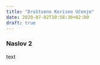 ```yaml
---
title: "Društveno Korisno Učenje"
date: 2020-07-02T10:58:30+02:00
draft: true
---
```


### Naslov 2
text